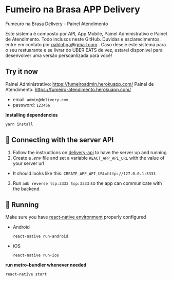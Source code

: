 # Fumeiro na Brasa APP Delivery

Fumeuro na Brasa Delivery - Painel Atendimento

Este sistema é composto por API, App Mobile, Painel Administrativo e Painel de Atendimento. Todo inclusos neste GitHub. Duvidas e esclarecimentos, entre em contato por pablohga@gmail.com . Caso deseje este sistema para o seu restuarante e se livrar do UBER EATS de vez, estarei disponivel para desenvolver uma versão persoanlizada para você!

## Try it now

Painel Administrativo: https://fumeiroadmin.herokuapp.com/
Painel de Atendimento: https://fumeiro-atendimento.herokuapp.com/

- email: `admin@delivery.com`
- password: `123456`

**Installing dependencies**

```shell
yarn install
```

## :satellite: Connecting with the server API

1. Follow the instructions on [delivery-api](https://github.com/CaioQuirinoMedeiros/delivery_api) to have the server up and running
2. Create a _.env_ file and set a variable `REACT_APP_API_URL` with the value of your server url

- It should looks like this: `CREATE_APP_API_URL=http://127.0.0.1:3333`

3. Run `adb reverse tcp:3333 tcp:3333` so the app can communicate with the backend

## :runner: Running

Make sure you have [react-native environment](https://facebook.github.io/react-native/docs/getting-started) properly configured

- Android
  ```shell
  react-native run-android
  ```
- iOS
  ```shell
  react-native run-ios
  ```

**run metro-bundler whenever needed**

```shell
react-native start
```



